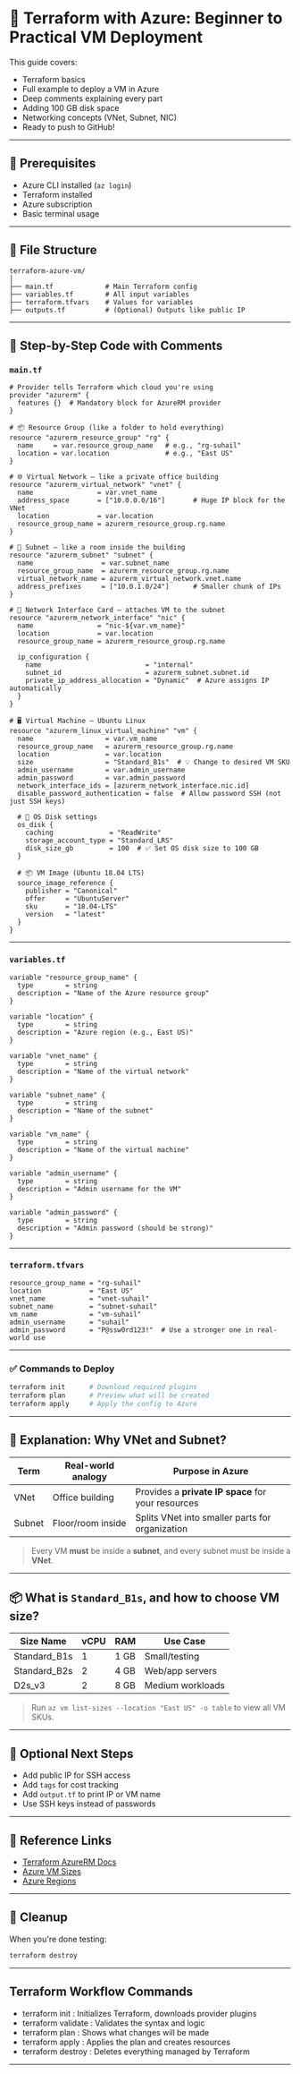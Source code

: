 # 🚀 Terraform with Azure: Beginner to Practical VM Deployment

This guide covers:
- Terraform basics
- Full example to deploy a VM in Azure
- Deep comments explaining every part
- Adding 100 GB disk space
- Networking concepts (VNet, Subnet, NIC)
- Ready to push to GitHub!

---

## 🧱 Prerequisites

- Azure CLI installed (`az login`)
- Terraform installed
- Azure subscription
- Basic terminal usage

---

## 📁 File Structure

```plaintext
terraform-azure-vm/
│
├── main.tf             # Main Terraform config
├── variables.tf        # All input variables
├── terraform.tfvars    # Values for variables
├── outputs.tf          # (Optional) Outputs like public IP
```

---

## 🔧 Step-by-Step Code with Comments

### `main.tf`

```hcl
# Provider tells Terraform which cloud you're using
provider "azurerm" {
  features {}  # Mandatory block for AzureRM provider
}

# 📦 Resource Group (like a folder to hold everything)
resource "azurerm_resource_group" "rg" {
  name     = var.resource_group_name   # e.g., "rg-suhail"
  location = var.location              # e.g., "East US"
}

# 🌐 Virtual Network — like a private office building
resource "azurerm_virtual_network" "vnet" {
  name                = var.vnet_name
  address_space       = ["10.0.0.0/16"]       # Huge IP block for the VNet
  location            = var.location
  resource_group_name = azurerm_resource_group.rg.name
}

# 🧱 Subnet — like a room inside the building
resource "azurerm_subnet" "subnet" {
  name                 = var.subnet_name
  resource_group_name  = azurerm_resource_group.rg.name
  virtual_network_name = azurerm_virtual_network.vnet.name
  address_prefixes     = ["10.0.1.0/24"]      # Smaller chunk of IPs
}

# 📡 Network Interface Card — attaches VM to the subnet
resource "azurerm_network_interface" "nic" {
  name                = "nic-${var.vm_name}"
  location            = var.location
  resource_group_name = azurerm_resource_group.rg.name

  ip_configuration {
    name                          = "internal"
    subnet_id                     = azurerm_subnet.subnet.id
    private_ip_address_allocation = "Dynamic"  # Azure assigns IP automatically
  }
}

# 🖥️ Virtual Machine — Ubuntu Linux
resource "azurerm_linux_virtual_machine" "vm" {
  name                  = var.vm_name
  resource_group_name   = azurerm_resource_group.rg.name
  location              = var.location
  size                  = "Standard_B1s"  # 💡 Change to desired VM SKU
  admin_username        = var.admin_username
  admin_password        = var.admin_password
  network_interface_ids = [azurerm_network_interface.nic.id]
  disable_password_authentication = false  # Allow password SSH (not just SSH keys)

  # 💽 OS Disk settings
  os_disk {
    caching              = "ReadWrite"
    storage_account_type = "Standard_LRS"
    disk_size_gb         = 100  # ✅ Set OS disk size to 100 GB
  }

  # 📦 VM Image (Ubuntu 18.04 LTS)
  source_image_reference {
    publisher = "Canonical"
    offer     = "UbuntuServer"
    sku       = "18.04-LTS"
    version   = "latest"
  }
}
```

---

### `variables.tf`

```hcl
variable "resource_group_name" {
  type        = string
  description = "Name of the Azure resource group"
}

variable "location" {
  type        = string
  description = "Azure region (e.g., East US)"
}

variable "vnet_name" {
  type        = string
  description = "Name of the virtual network"
}

variable "subnet_name" {
  type        = string
  description = "Name of the subnet"
}

variable "vm_name" {
  type        = string
  description = "Name of the virtual machine"
}

variable "admin_username" {
  type        = string
  description = "Admin username for the VM"
}

variable "admin_password" {
  type        = string
  description = "Admin password (should be strong)"
}
```

---

### `terraform.tfvars`

```hcl
resource_group_name = "rg-suhail"
location            = "East US"
vnet_name           = "vnet-suhail"
subnet_name         = "subnet-suhail"
vm_name             = "vm-suhail"
admin_username      = "suhail"
admin_password      = "P@ssw0rd123!"  # Use a stronger one in real-world use
```

---

### ✅ Commands to Deploy

```bash
terraform init      # Download required plugins
terraform plan      # Preview what will be created
terraform apply     # Apply the config to Azure
```

---

## 📘 Explanation: Why VNet and Subnet?

| Term      | Real-world analogy | Purpose in Azure                                  |
|-----------|--------------------|----------------------------------------------------|
| VNet      | Office building     | Provides a **private IP space** for your resources |
| Subnet    | Floor/room inside   | Splits VNet into smaller parts for organization     |

> Every VM **must** be inside a **subnet**, and every subnet must be inside a **VNet**.

---

## 📦 What is `Standard_B1s`, and how to choose VM size?

| Size Name       | vCPU | RAM  | Use Case         |
|------------------|------|------|------------------|
| Standard_B1s     | 1    | 1 GB | Small/testing     |
| Standard_B2s     | 2    | 4 GB | Web/app servers   |
| D2s_v3           | 2    | 8 GB | Medium workloads  |

> Run `az vm list-sizes --location "East US" -o table` to view all VM SKUs.

---

## 🧠 Optional Next Steps

- Add public IP for SSH access
- Add `tags` for cost tracking
- Add `output.tf` to print IP or VM name
- Use SSH keys instead of passwords

---

## 📎 Reference Links

- [Terraform AzureRM Docs](https://registry.terraform.io/providers/hashicorp/azurerm/latest/docs)
- [Azure VM Sizes](https://learn.microsoft.com/en-us/azure/virtual-machines/sizes)
- [Azure Regions](https://azure.microsoft.com/en-in/explore/global-infrastructure/geographies)

---

## 🧹 Cleanup

When you're done testing:

```bash
terraform destroy
```

---



## Terraform Workflow Commands
- terraform init     : Initializes Terraform, downloads provider plugins
- terraform validate : Validates the syntax and logic
- terraform plan     : Shows what changes will be made
- terraform apply    : Applies the plan and creates resources
- terraform destroy  : Deletes everything managed by Terraform

---